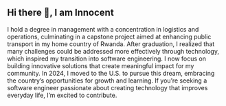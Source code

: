 ## Hi there 👋, I am Innocent

I hold a degree in management with a concentration in logistics and operations, culminating in a capstone project aimed at enhancing public transport in my home country of Rwanda. After graduation, I realized that many challenges could be addressed more effectively through technology, which inspired my transition into software engineering. I now focus on building innovative solutions that create meaningful impact for my community. In 2024, I moved to the U.S. to pursue this dream, embracing the country’s opportunities for growth and learning. If you’re seeking a software engineer passionate about creating technology that improves everyday life, I’m excited to contribute.

<!--
**Innocent-R/Innocent-R** is a ✨ _special_ ✨ repository because its `README.md` (this file) appears on your GitHub profile.

Here are some ideas to get you started:

- 🔭 I’m currently working on JavaScrip..
- 🌱 I’m currently learning ...
- 👯 I’m looking to collaborate on ...
- 🤔 I’m looking for help with ...
- 💬 Ask me about ...
- 📫 How to reach me: ...
- 😄 Pronouns: ...
- ⚡ Fun fact: ...
-->
